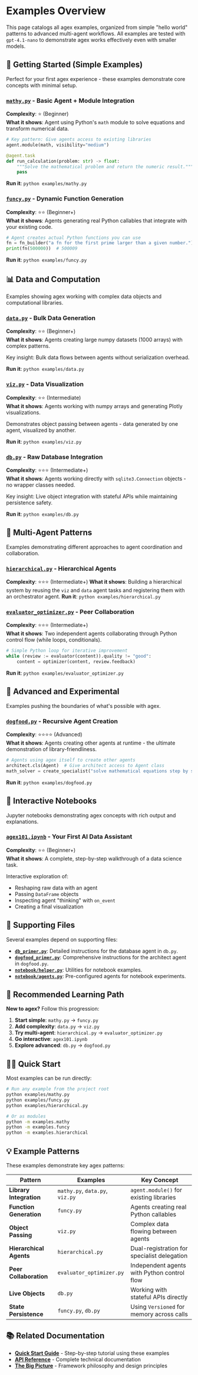 # Examples Overview

This page catalogs all agex examples, organized from simple "hello world" patterns to advanced multi-agent workflows. All examples are tested with `gpt-4.1-nano` to demonstrate agex works effectively even with smaller models.

## 🚀 Getting Started (Simple Examples)

Perfect for your first agex experience - these examples demonstrate core concepts with minimal setup.

### [`mathy.py`](https://github.com/ashenfad/agex/blob/main/examples/mathy.py) - Basic Agent + Module Integration
**Complexity**: ⭐ (Beginner)  
**What it shows**: Agent using Python's `math` module to solve equations and transform numerical data.

```python
# Key pattern: Give agents access to existing libraries
agent.module(math, visibility="medium")

@agent.task
def run_calculation(problem: str) -> float:
    """Solve the mathematical problem and return the numeric result."""
    pass
```

**Run it**: `python examples/mathy.py`

### [`funcy.py`](https://github.com/ashenfad/agex/blob/main/examples/funcy.py) - Dynamic Function Generation  
**Complexity**: ⭐⭐ (Beginner+)  
**What it shows**: Agents generating real Python callables that integrate with your existing code.

```python
# Agent creates actual Python functions you can use
fn = fn_builder("a fn for the first prime larger than a given number.")
print(fn(500000))  # 500009
```

**Run it**: `python examples/funcy.py`

## 📊 Data and Computation

Examples showing agex working with complex data objects and computational libraries.

### [`data.py`](https://github.com/ashenfad/agex/blob/main/examples/data.py) - Bulk Data Generation
**Complexity**: ⭐⭐ (Beginner+)  
**What it shows**: Agents creating large numpy datasets (1000 arrays) with complex patterns.

Key insight: Bulk data flows between agents without serialization overhead.

**Run it**: `python examples/data.py`

### [`viz.py`](https://github.com/ashenfad/agex/blob/main/examples/viz.py) - Data Visualization  
**Complexity**: ⭐⭐ (Intermediate)  
**What it shows**: Agents working with numpy arrays and generating Plotly visualizations.

Demonstrates object passing between agents - data generated by one agent, visualized by another.

**Run it**: `python examples/viz.py`

### [`db.py`](https://github.com/ashenfad/agex/blob/main/examples/db.py) - Raw Database Integration
**Complexity**: ⭐⭐⭐ (Intermediate+)  
**What it shows**: Agents working directly with `sqlite3.Connection` objects - no wrapper classes needed.

Key insight: Live object integration with stateful APIs while maintaining persistence safety.

**Run it**: `python examples/db.py`

## 🤖 Multi-Agent Patterns

Examples demonstrating different approaches to agent coordination and collaboration.

### [`hierarchical.py`](https://github.com/ashenfad/agex/blob/main/examples/hierarchical.py) - Hierarchical Agents
**Complexity**: ⭐⭐⭐ (Intermediate+)
**What it shows**: Building a hierarchical system by reusing the `viz` and `data` agent tasks and registering them with an orchestrator agent.
**Run it**: `python examples/hierarchical.py`

### [`evaluator_optimizer.py`](https://github.com/ashenfad/agex/blob/main/examples/evaluator_optimizer.py) - Peer Collaboration
**Complexity**: ⭐⭐⭐ (Intermediate+)  
**What it shows**: Two independent agents collaborating through Python control flow (while loops, conditionals).

```python
# Simple Python loop for iterative improvement
while (review := evaluator(content)).quality != "good":
    content = optimizer(content, review.feedback)
```

**Run it**: `python examples/evaluator_optimizer.py`

## 🧪 Advanced and Experimental

Examples pushing the boundaries of what's possible with agex.

### [`dogfood.py`](https://github.com/ashenfad/agex/blob/main/examples/dogfood.py) - Recursive Agent Creation
**Complexity**: ⭐⭐⭐⭐ (Advanced)  
**What it shows**: Agents creating other agents at runtime - the ultimate demonstration of library-friendliness.

```python
# Agents using agex itself to create other agents
architect.cls(Agent)  # Give architect access to Agent class
math_solver = create_specialist("solve mathematical equations step by step")
```

**Run it**: `python examples/dogfood.py`

## 📓 Interactive Notebooks

Jupyter notebooks demonstrating agex concepts with rich output and explanations.

### [`agex101.ipynb`](https://github.com/ashenfad/agex/blob/main/docs/demos/agex101.ipynb) - Your First AI Data Assistant
**Complexity**: ⭐⭐ (Beginner+)  
**What it shows**: A complete, step-by-step walkthrough of a data science task.

Interactive exploration of:
- Reshaping raw data with an agent
- Passing `DataFrame` objects
- Inspecting agent "thinking" with `on_event`
- Creating a final visualization

## 📁 Supporting Files

Several examples depend on supporting files:

- **[`db_primer.py`](https://github.com/ashenfad/agex/blob/main/examples/db_primer.py)**: Detailed instructions for the database agent in `db.py`.
- **[`dogfood_primer.py`](https://github.com/ashenfad/agex/blob/main/examples/dogfood_primer.py)**: Comprehensive instructions for the architect agent in `dogfood.py`.
- **[`notebook/helper.py`](https://github.com/ashenfad/agex/blob/main/examples/notebook/helper.py)**: Utilities for notebook examples.
- **[`notebook/agents.py`](https://github.com/ashenfad/agex/blob/main/examples/notebook/agents.py)**: Pre-configured agents for notebook experiments.

## 🎯 Recommended Learning Path

**New to agex?** Follow this progression:

1. **Start simple**: `mathy.py` → `funcy.py` 
2. **Add complexity**: `data.py` → `viz.py`
3. **Try multi-agent**: `hierarchical.py` → `evaluator_optimizer.py`
4. **Go interactive**: `agex101.ipynb`
5. **Explore advanced**: `db.py` → `dogfood.py`

## 🏃‍♂️ Quick Start

Most examples can be run directly:

```bash
# Run any example from the project root
python examples/mathy.py
python examples/funcy.py
python examples/hierarchical.py

# Or as modules
python -m examples.mathy
python -m examples.funcy
python -m examples.hierarchical
```

## 💡 Example Patterns

These examples demonstrate key agex patterns:

| Pattern | Examples | Key Concept |
|---------|----------|-------------|
| **Library Integration** | `mathy.py`, `data.py`, `viz.py` | `agent.module()` for existing libraries |
| **Function Generation** | `funcy.py` | Agents creating real Python callables |
| **Object Passing** | `viz.py` | Complex data flowing between agents |
| **Hierarchical Agents** | `hierarchical.py` | Dual-registration for specialist delegation |
| **Peer Collaboration** | `evaluator_optimizer.py` | Independent agents with Python control flow |
| **Live Objects** | `db.py` | Working with stateful APIs directly |
| **State Persistence** | `funcy.py`, `db.py` | Using `Versioned` for memory across calls |

## 📚 Related Documentation

- **[Quick Start Guide](../quick-start.md)** - Step-by-step tutorial using these examples
- **[API Reference](../api/overview.md)** - Complete technical documentation  
- **[The Big Picture](../big-picture.md)** - Framework philosophy and design principles